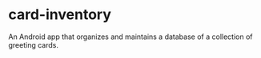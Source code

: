 # card-inventory
An Android app that organizes and maintains a database of a collection of greeting cards.
